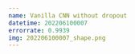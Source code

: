 ```yaml
---
name: Vanilla CNN without dropout
datetime: 202206100007
errorrate: 0.9939
img: 202206100007_shape.png
---
```

